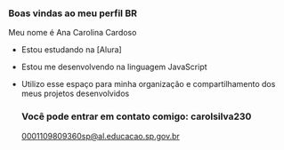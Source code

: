 ### Boas vindas ao meu perfil BR

Meu nome é Ana Carolina Cardoso

- Estou estudando na [Alura]
- Estou me desenvolvendo na linguagem JavaScript
- Utilizo esse espaço para minha organização e compartilhamento dos meus projetos desenvolvidos

  ### Você pode entrar em contato comigo: carolsilva230

  0001109809360sp@al.educacao.sp.gov.br

  

  
